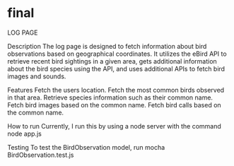 # final
LOG PAGE

Description
The log page is designed to fetch information about bird observations based on 
geographical coordinates. It utilizes the eBird API to retrieve recent bird 
sightings in a given area, gets additional information about the bird species 
using the API, and uses additional APIs to fetch bird images and sounds. 

Features
Fetch the users location.
Fetch the most common birds observed in that area.
Retrieve species information such as their common name.
Fetch bird images based on the common name.
Fetch bird calls based on the common name. 

How to run 
Currently, I run this by using a node server with the command
node app.js

Testing
To test the BirdObservation model, run 
mocha BirdObservation.test.js

